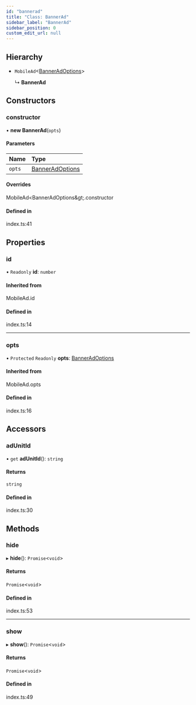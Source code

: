 ```yaml
---
id: "bannerad"
title: "Class: BannerAd"
sidebar_label: "BannerAd"
sidebar_position: 0
custom_edit_url: null
---
```


## Hierarchy

- `MobileAd`\<[BannerAdOptions](../interfaces/banneradoptions.md)\>

  ↳ **BannerAd**

## Constructors

### constructor

• **new BannerAd**(`opts`)

#### Parameters

| Name | Type |
| :------ | :------ |
| `opts` | [BannerAdOptions](../interfaces/banneradoptions.md) |

#### Overrides

MobileAd&lt;BannerAdOptions\&gt;.constructor

#### Defined in

index.ts:41

## Properties

### id

• `Readonly` **id**: `number`

#### Inherited from

MobileAd.id

#### Defined in

index.ts:14

___

### opts

• `Protected` `Readonly` **opts**: [BannerAdOptions](../interfaces/banneradoptions.md)

#### Inherited from

MobileAd.opts

#### Defined in

index.ts:16

## Accessors

### adUnitId

• `get` **adUnitId**(): `string`

#### Returns

`string`

#### Defined in

index.ts:30

## Methods

### hide

▸ **hide**(): `Promise`\<`void`\>

#### Returns

`Promise`\<`void`\>

#### Defined in

index.ts:53

___

### show

▸ **show**(): `Promise`\<`void`\>

#### Returns

`Promise`\<`void`\>

#### Defined in

index.ts:49
